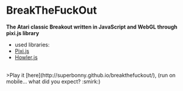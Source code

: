 # BreakTheFuckOut
**The Atari classic Breakout written in JavaScript and WebGL through pixi.js library**
<br />
* used libraries:
 * [Pixi.js](https://github.com/pixijs/pixi.js)
 * [Howler.js](https://github.com/goldfire/howler.js)

<br />
>Play it [here](http://superbonny.github.io/breakthefuckout/), (run on mobile... what did you expect? :smirk:)
